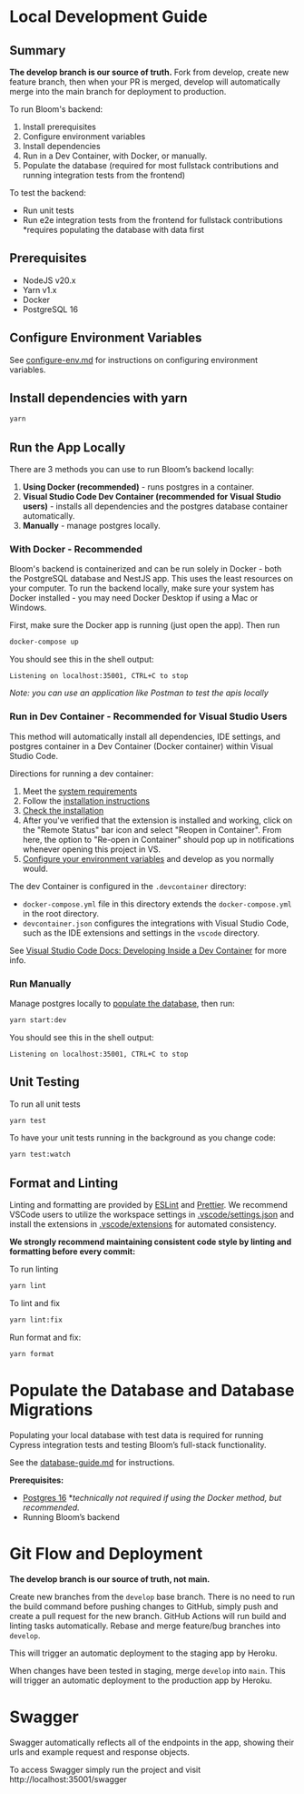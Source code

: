 # Local Development Guide

## Summary

**The develop branch is our source of truth.** Fork from develop, create new feature branch, then when your PR is merged, develop will automatically merge into the main branch for deployment to production.

To run Bloom's backend:

1. Install prerequisites
2. Configure environment variables
3. Install dependencies
4. Run in a Dev Container, with Docker, or manually.
5. Populate the database (required for most fullstack contributions and running integration tests from the frontend)

To test the backend:

- Run unit tests
- Run e2e integration tests from the frontend for fullstack contributions \*requires populating the database with data first

## Prerequisites

- NodeJS v20.x
- Yarn v1.x
- Docker
- PostgreSQL 16

## Configure Environment Variables

See [configure-env.md](configure-env.md) for instructions on configuring environment variables.

## Install dependencies with yarn

```bash
yarn
```

## Run the App Locally

There are 3 methods you can use to run Bloom’s backend locally:

1. **Using Docker (recommended)** - runs postgres in a container.
2. **Visual Studio Code Dev Container (recommended for Visual Studio users)** - installs all dependencies and the postgres database container automatically.
3. **Manually** - manage postgres locally.

### With Docker - Recommended

Bloom's backend is containerized and can be run solely in Docker - both the PostgreSQL database and NestJS app. This uses the least resources on your computer. To run the backend locally, make sure your system has Docker installed - you may need Docker Desktop if using a Mac or Windows.

First, make sure the Docker app is running (just open the app). Then run

```bash
docker-compose up
```

You should see this in the shell output:

```shell
Listening on localhost:35001, CTRL+C to stop
```

_Note: you can use an application like Postman to test the apis locally_

### Run in Dev Container - Recommended for Visual Studio Users

This method will automatically install all dependencies, IDE settings, and postgres container in a Dev Container (Docker container) within Visual Studio Code.

Directions for running a dev container:

1. Meet the [system requirements](https://code.visualstudio.com/docs/devcontainers/containers#_system-requirements)
2. Follow the [installation instructions](https://code.visualstudio.com/docs/devcontainers/containers#_installation)
3. [Check the installation](https://code.visualstudio.com/docs/devcontainers/tutorial#_check-installation)
4. After you've verified that the extension is installed and working, click on the "Remote Status" bar icon and select
   "Reopen in Container". From here, the option to "Re-open in Container" should pop up in notifications whenever opening this project in VS.
5. [Configure your environment variables](#configure-environment-variables) and develop as you normally would.

The dev Container is configured in the `.devcontainer` directory:

- `docker-compose.yml` file in this directory extends the `docker-compose.yml` in the root directory.
- `devcontainer.json` configures the integrations with Visual Studio Code, such as the IDE extensions and settings in the `vscode` directory.

See [Visual Studio Code Docs: Developing Inside a Dev Container](https://code.visualstudio.com/docs/devcontainers/containers) for more info.

### Run Manually

Manage postgres locally to [populate the database](#populate-database), then run:

```bash
yarn start:dev
```

You should see this in the shell output:

```shell
Listening on localhost:35001, CTRL+C to stop
```

## Unit Testing

To run all unit tests

```bash
yarn test
```

To have your unit tests running in the background as you change code:

```bash
yarn test:watch
```

## Format and Linting

Linting and formatting are provided by [ESLint](https://eslint.org/) and [Prettier](https://prettier.io/). We recommend VSCode users to utilize the workspace settings in [.vscode/settings.json](.vscode/settings.json) and install the extensions in [.vscode/extensions](.vscode/extensions.json) for automated consistency.

**We strongly recommend maintaining consistent code style by linting and formatting before every commit:**

To run linting

```bash
yarn lint
```

To lint and fix

```bash
yarn lint:fix
```

Run format and fix:

```bash
yarn format
```

# Populate the Database and Database Migrations

Populating your local database with test data is required for running Cypress integration tests and testing Bloom’s full-stack functionality.

See the [database-guide.md](database-guide.md) for instructions.

**Prerequisites:**

- [Postgres 16](https://www.postgresql.org/download/) \*_technically not required if using the Docker method, but recommended._
- Running Bloom’s backend

# Git Flow and Deployment

**The develop branch is our source of truth, not main.**

Create new branches from the `develop` base branch. There is no need to run the build command before pushing changes to GitHub, simply push and create a pull request for the new branch. GitHub Actions will run build and linting tasks automatically. Rebase and merge feature/bug branches into `develop`.

This will trigger an automatic deployment to the staging app by Heroku.

When changes have been tested in staging, merge `develop` into `main`. This will trigger an automatic deployment to the production app by Heroku.

# Swagger

Swagger automatically reflects all of the endpoints in the app, showing their urls and example request and response objects.

To access Swagger simply run the project and visit http://localhost:35001/swagger
